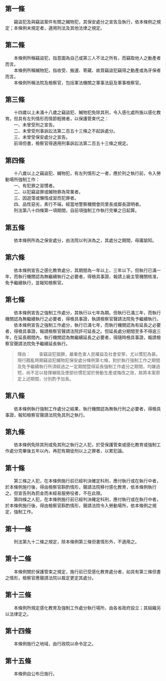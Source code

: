 第一條 
-------
　　竊盜犯及與竊盜案件有關之贓物犯，其保安處分之宣告及執行，依本條例之規定；本條例未規定者，適用刑法及其他法律之規定。  


第二條 
-------
　　本條例所稱竊盜犯，指意圖為自己或第三人不法之所有，而竊取他人之動產者而言。  
　　本條例所稱贓物犯，指收受、搬運、寄藏、故買竊盜犯竊得之動產或為牙保者而言。  
　　本條例所稱法院及檢察官，包括軍法機關之軍事法庭及軍事檢察官。  


第三條 
-------
　　十四歲以上未滿十八歲之竊盜犯、贓物犯免除其刑，令入感化處所施以感化教育。但具有左列情形而情節輕微者，以保護管束代之：  
　　一、未曾受刑之宣告。  
　　二、未曾受刑事訴訟法第二百五十三條之不起訴處分。  
　　三、未曾受保安處分之宣告。  
　　前項但書，檢察官得適用刑事訴訟法第二百五十三條之規定。  


第四條 
-------
　　十八歲以上之竊盜犯、贓物犯，有左列情形之一者，應於刑之執行前，令入勞動場所強制工作：  
　　一、有犯罪之習慣者。  
　　二、以犯竊盜罪或贓物罪為常業者。  
　　三、因遊蕩或懶惰成習而犯罪者。  
　　四、品性惡劣，素行不端，經當地警察機關會同里長或鄰長證明者。  
　　刑法第八十四條第一項期間，自前項強制工作執行完畢之日起算。  


第五條 
-------
　　依本條例所為之保安處分，由法院以判決為之，其處分之期間，毋庸諭知。  


第六條 
-------
　　依本條例宣告之感化教育處分，其期間為一年以上、三年以下。但執行已滿一年，而執行機關認為無繼續執行之必要者，得檢具事證，報請上級主管機關核准，免予繼續執行，並報知檢察官。  


第七條 
-------
　　依本條例宣告之強制工作處分，其執行以七年為期。但執行已滿三年，而執行機關認為無繼續執行之必要者，得檢具事證，執請檢察官聲請法院免予繼續執行。  
　　依本條例宣告之強制工作處分，執行已滿七年，而執行機關認為有延長之必要者，得檢具事證，報請檢察官聲請法院許可延長之。但延長處分期間至多不得逾三年，在延長期間內，執行機關認為無繼續延長之必要者，得隨時檢具事證，報請檢察官聲請法院免予繼續延長執行。  
> 理由：　　查竊盜犯猖獗，嚴重危害人民權益及社會安寧，尤以慣犯為甚。現行戡亂時期竊盜犯贓物犯保安處分條例第七條，對於執行強制工作之期間及免予繼續執行所須經過之一定期間暨得延長強制工作處分之期間，均嫌過短，尚不足以發揮嚇阻及使部份慣犯習於勞動生產或悔改之效，故將本案原定上述期間，分別酌予加長。



第八條 
-------
　　依本條例執行強制工作處分之結果，執行機關認為無執行刑之必要者，得檢具事證，報知檢察官聲請法院免其刑之執行。  


第九條 
-------
　　依本條例免除其刑或免其刑之執行之人犯，於受保護管束或感化教育或強制工作處分完畢後五年以內，再犯有期徒刑以上之罪者，以累犯論。  


第十條 
-------
　　第三條之人犯，在本條例施行前已經判決確定科刑，應付執行或在執行中者，於本條例施行後，得由檢察官斟酌情形，聲請法院移付感化教育，依本條例執行之。但宣告刑為罰金而未經易服勞役者，不在此限。  
　　第四條之人犯，在本條例施行前已經判決確定科刑，應付執行或在執行中者，於本條例施行後，得由檢察官斟酌情形，聲請法院令入勞動場所，依本條例之規定，強制工作。  


第十一條 
---------
　　刑法第九十二條之規定，除本條例第三條但書情形外，不適用之。  


第十二條 
---------
　　本條例關於保護管束之規定，施行前已受感化教育處分者，如具有第三條但書之情形，檢察官應聲請法院以裁定更定其處分。  


第十三條 
---------
　　本條例所規定感化教育及強制工作處分執行場所，由各省政府設立；其組織另以法律定之。  


第十四條 
---------
　　本條例施行之地域，由行政院以命令定之。  


第十五條 
---------
　　本條例自公布日施行。
